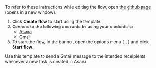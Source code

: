To refer to these instructions while editing the flow, open [the github page](https://github.com/ot4i/app-connect-templates/tree/master/resources/markdown/Send%20a%20Gmail%20message%20whenever%20a%20new%20task%20is%20created%20in%20Asana_instructions.md) (opens in a new window).

1. Click **Create flow** to start using the template.
2. Connect to the following accounts by using your credentials:
   - [Asana](https://www.ibm.com/docs/en/app-connect/saas?topic=apps-asana) 
   - [Gmail](https://www.ibm.com/docs/en/app-connect/saas?topic=apps-gmail)
3. To start the flow, in the banner, open the options menu [⋮] and click **Start flow**.


Use this template to send a Gmail message to the intended receipients whenever a new task is created in Asana.
